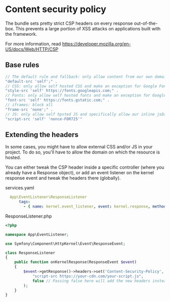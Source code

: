 # Content security policy

The bundle sets pretty strict CSP headers on every response out-of-the-box. This prevents a large portion of XSS attacks on applications built with the framework.

For more information, read https://developer.mozilla.org/en-US/docs/Web/HTTP/CSP

## Base rules
```php
// The default rule and fallback: only allow content from our own domain
"default-src 'self';" .
// CSS: only allow self hosted CSS and make an exception for Google Fonts
"style-src 'self' https://fonts.googleapis.com;" .
// Fonts: only allow self hosted fonts and make an exception for Google Fonts
"font-src 'self' https://fonts.gstatic.com;" . 
// iframes: block all
"frame-src 'none';" . 
// JS: only allow self hpsted JS and specifically allow our inline jsData script with a nonce
"script-src 'self' 'nonce-FOR725'"
```

## Extending the headers
In some cases, you might have to allow external CSS and/or JS in your project. To do so, you'll have to allow the domain on which the resource is hosted.

You can either tweak the CSP header inside a specific controller (where you already have a Response object), or add an event listener on the kernel response event and tweak the headers there (globally).

services.yaml
```yaml
  App\EventListener\ResponseListener
      tags:
        - { name: kernel.event_listener, event: kernel.response, method: onKernelResponse }
```

ResponseListener.php
```php
<?php

namespace App\EventListener;

use Symfony\Component\HttpKernel\Event\ResponseEvent;

class ResponseListener
{
    public function onKernelResponse(ResponseEvent $event)
    {
        $event->getResponse()->headers->set('Content-Security-Policy',
            "script-src https://your-cdn.com/your-script.js",
            false // Passing false here will add the new headers instead of overwrite
        );
    }
}

```
